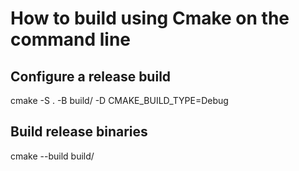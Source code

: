 # How to build using Cmake on the command line

## Configure a release build

cmake -S . -B build/ -D CMAKE_BUILD_TYPE=Debug

## Build release binaries

cmake --build build/
